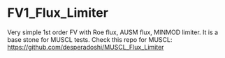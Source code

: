 # FV1_Flux_Limiter
Very simple 1st order FV with Roe flux, AUSM flux, MINMOD limiter. It is a base stone for MUSCL tests. Check this repo for MUSCL: https://github.com/desperadoshi/MUSCL_Flux_Limiter
